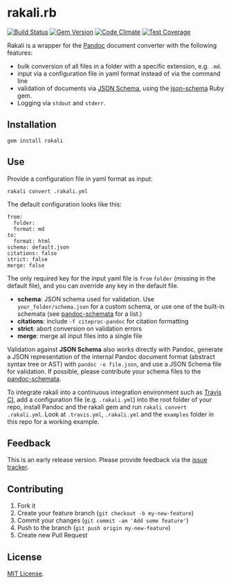 rakali.rb
=========

[![Build Status](https://travis-ci.org/rakali/rakali.rb.svg)](https://travis-ci.org/rakali/rakali.rb)
[![Gem Version](https://badge.fury.io/rb/rakali.svg)](http://badge.fury.io/rb/rakali)
[![Code Climate](https://codeclimate.com/github/rakali/rakali.rb.png)](https://codeclimate.com/github/rakali/rakali.rb)
[![Test Coverage](https://codeclimate.com/github/rakali/rakali.rb/badges/coverage.svg)](https://codeclimate.com/github/rakali/rakali.rb)

Rakali is a wrapper for the [Pandoc](http://johnmacfarlane.net/pandoc/) document converter with the following features:

* bulk conversion of all files in a folder with a specific extension, e.g. `.md`.
* input via a configuration file in yaml format instead of via the command line
* validation of documents via [JSON Schema](http://json-schema.org/), using the [json-schema](https://github.com/hoxworth/json-schema) Ruby gem.
* Logging via `stdout` and `stderr`.

## Installation

```
gem install rakali
```

## Use

Provide a configuration file in yaml format as input:

```
rakali convert .rakali.yml
```

The default configuration looks like this:

```
from:
  folder:
  format: md
to:
  format: html
schema: default.json
citations: false
strict: false
merge: false
```

The only required key for the input yaml file is `from` `folder` (missing in the default file), and you can override any key in the default file.

* **schema**: JSON schema used for validation. Use `your_folder/schema.json` for a custom schema, or use one of the built-in schemata (see [pandoc-schemata](https://github.com/rakali/pandoc-schemata) for a list.)
* **citations**: include `-f citeproc-pandoc` for citation formatting
* **strict**: abort conversion on validation errors
* **merge**: merge all input files into a single file

Validation against **JSON Schema** also works directly with Pandoc, generate a JSON representation of the internal Pandoc document format (abstract syntax tree or AST) with `pandoc -o file.json`, and use a JSON Schema file for validation. If possible, please contribute your schema files to the [pandoc-schemata](https://github.com/rakali/pandoc-schemata).

To integrate rakali into a continuous integration environment such as [Travis CI](https://travis-ci.org), add a configuration file (e.g. `.rakali.yml`) into the root folder of your repo, install Pandoc and the rakali gem and run `rakali convert .rakali.yml`. Look at `.travis.yml`, `.rakali.yml` and the `examples` folder in this repo for a working example.

## Feedback

This is an early release version. Please provide feedback via the [issue tracker](https://github.com/rakali/rakali.rb/issues).

## Contributing

1. Fork it
2. Create your feature branch (`git checkout -b my-new-feature`)
3. Commit your changes (`git commit -am 'Add some feature'`)
4. Push to the branch (`git push origin my-new-feature`)
5. Create new Pull Request

## License
[MIT License](LICENSE).
